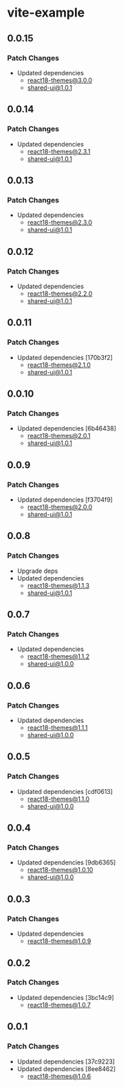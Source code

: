 # vite-example

## 0.0.15

### Patch Changes

- Updated dependencies
  - react18-themes@3.0.0
  - shared-ui@1.0.1

## 0.0.14

### Patch Changes

- Updated dependencies
  - react18-themes@2.3.1
  - shared-ui@1.0.1

## 0.0.13

### Patch Changes

- Updated dependencies
  - react18-themes@2.3.0
  - shared-ui@1.0.1

## 0.0.12

### Patch Changes

- Updated dependencies
  - react18-themes@2.2.0
  - shared-ui@1.0.1

## 0.0.11

### Patch Changes

- Updated dependencies [170b3f2]
  - react18-themes@2.1.0
  - shared-ui@1.0.1

## 0.0.10

### Patch Changes

- Updated dependencies [6b46438]
  - react18-themes@2.0.1
  - shared-ui@1.0.1

## 0.0.9

### Patch Changes

- Updated dependencies [f3704f9]
  - react18-themes@2.0.0
  - shared-ui@1.0.1

## 0.0.8

### Patch Changes

- Upgrade deps
- Updated dependencies
  - react18-themes@1.1.3
  - shared-ui@1.0.1

## 0.0.7

### Patch Changes

- Updated dependencies
  - react18-themes@1.1.2
  - shared-ui@1.0.0

## 0.0.6

### Patch Changes

- Updated dependencies
  - react18-themes@1.1.1
  - shared-ui@1.0.0

## 0.0.5

### Patch Changes

- Updated dependencies [cdf0613]
  - react18-themes@1.1.0
  - shared-ui@1.0.0

## 0.0.4

### Patch Changes

- Updated dependencies [9db6365]
  - react18-themes@1.0.10
  - shared-ui@1.0.0

## 0.0.3

### Patch Changes

- Updated dependencies
  - react18-themes@1.0.9

## 0.0.2

### Patch Changes

- Updated dependencies [3bc14c9]
  - react18-themes@1.0.7

## 0.0.1

### Patch Changes

- Updated dependencies [37c9223]
- Updated dependencies [8ee8462]
  - react18-themes@1.0.6
